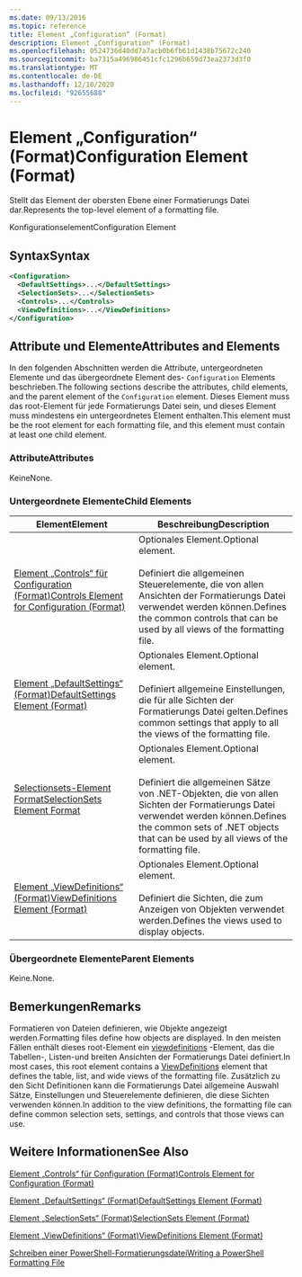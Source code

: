 ```yaml
---
ms.date: 09/13/2016
ms.topic: reference
title: Element „Configuration“ (Format)
description: Element „Configuration“ (Format)
ms.openlocfilehash: 0524736d40dd7a7acb0b6fb61d1438b75672c240
ms.sourcegitcommit: ba7315a496986451cfc1296b659d73ea2373d3f0
ms.translationtype: MT
ms.contentlocale: de-DE
ms.lasthandoff: 12/10/2020
ms.locfileid: "92655688"
---
```

# <a name="configuration-element-format"></a><span data-ttu-id="45ba5-103">Element „Configuration“ (Format)</span><span class="sxs-lookup"><span data-stu-id="45ba5-103">Configuration Element (Format)</span></span>

<span data-ttu-id="45ba5-104">Stellt das Element der obersten Ebene einer Formatierungs Datei dar.</span><span class="sxs-lookup"><span data-stu-id="45ba5-104">Represents the top-level element of a formatting file.</span></span>

<span data-ttu-id="45ba5-105">Konfigurationselement</span><span class="sxs-lookup"><span data-stu-id="45ba5-105">Configuration Element</span></span>

## <a name="syntax"></a><span data-ttu-id="45ba5-106">Syntax</span><span class="sxs-lookup"><span data-stu-id="45ba5-106">Syntax</span></span>

```xml
<Configuration>
  <DefaultSettings>...</DefaultSettings>
  <SelectionSets>...</SelectionSets>
  <Controls>...</Controls>
  <ViewDefinitions>...</ViewDefinitions>
</Configuration>

```

## <a name="attributes-and-elements"></a><span data-ttu-id="45ba5-107">Attribute und Elemente</span><span class="sxs-lookup"><span data-stu-id="45ba5-107">Attributes and Elements</span></span>

<span data-ttu-id="45ba5-108">In den folgenden Abschnitten werden die Attribute, untergeordneten Elemente und das übergeordnete Element des- `Configuration` Elements beschrieben.</span><span class="sxs-lookup"><span data-stu-id="45ba5-108">The following sections describe the attributes, child elements, and the parent element of the `Configuration` element.</span></span> <span data-ttu-id="45ba5-109">Dieses Element muss das root-Element für jede Formatierungs Datei sein, und dieses Element muss mindestens ein untergeordnetes Element enthalten.</span><span class="sxs-lookup"><span data-stu-id="45ba5-109">This element must be the root element for each formatting file, and this element must contain at least one child element.</span></span>

### <a name="attributes"></a><span data-ttu-id="45ba5-110">Attribute</span><span class="sxs-lookup"><span data-stu-id="45ba5-110">Attributes</span></span>

<span data-ttu-id="45ba5-111">Keine</span><span class="sxs-lookup"><span data-stu-id="45ba5-111">None.</span></span>

### <a name="child-elements"></a><span data-ttu-id="45ba5-112">Untergeordnete Elemente</span><span class="sxs-lookup"><span data-stu-id="45ba5-112">Child Elements</span></span>

|<span data-ttu-id="45ba5-113">Element</span><span class="sxs-lookup"><span data-stu-id="45ba5-113">Element</span></span>|<span data-ttu-id="45ba5-114">Beschreibung</span><span class="sxs-lookup"><span data-stu-id="45ba5-114">Description</span></span>|
|-------------|-----------------|
|[<span data-ttu-id="45ba5-115">Element „Controls“ für Configuration (Format)</span><span class="sxs-lookup"><span data-stu-id="45ba5-115">Controls Element for Configuration (Format)</span></span>](./controls-element-for-configuration-format.md)|<span data-ttu-id="45ba5-116">Optionales Element.</span><span class="sxs-lookup"><span data-stu-id="45ba5-116">Optional element.</span></span><br /><br /> <span data-ttu-id="45ba5-117">Definiert die allgemeinen Steuerelemente, die von allen Ansichten der Formatierungs Datei verwendet werden können.</span><span class="sxs-lookup"><span data-stu-id="45ba5-117">Defines the common controls that can be used by all views of the formatting file.</span></span>|
|[<span data-ttu-id="45ba5-118">Element „DefaultSettings“ (Format)</span><span class="sxs-lookup"><span data-stu-id="45ba5-118">DefaultSettings Element (Format)</span></span>](./defaultsettings-element-format.md)|<span data-ttu-id="45ba5-119">Optionales Element.</span><span class="sxs-lookup"><span data-stu-id="45ba5-119">Optional element.</span></span><br /><br /> <span data-ttu-id="45ba5-120">Definiert allgemeine Einstellungen, die für alle Sichten der Formatierungs Datei gelten.</span><span class="sxs-lookup"><span data-stu-id="45ba5-120">Defines common settings that apply to all the views of the formatting file.</span></span>|
|[<span data-ttu-id="45ba5-121">Selectionsets-Element Format</span><span class="sxs-lookup"><span data-stu-id="45ba5-121">SelectionSets Element Format</span></span>](./selectionsets-element-format.md)|<span data-ttu-id="45ba5-122">Optionales Element.</span><span class="sxs-lookup"><span data-stu-id="45ba5-122">Optional element.</span></span><br /><br /> <span data-ttu-id="45ba5-123">Definiert die allgemeinen Sätze von .NET-Objekten, die von allen Sichten der Formatierungs Datei verwendet werden können.</span><span class="sxs-lookup"><span data-stu-id="45ba5-123">Defines the common sets of .NET objects that can be used by all views of the formatting file.</span></span>|
|[<span data-ttu-id="45ba5-124">Element „ViewDefinitions“ (Format)</span><span class="sxs-lookup"><span data-stu-id="45ba5-124">ViewDefinitions Element (Format)</span></span>](./viewdefinitions-element-format.md)|<span data-ttu-id="45ba5-125">Optionales Element.</span><span class="sxs-lookup"><span data-stu-id="45ba5-125">Optional element.</span></span><br /><br /> <span data-ttu-id="45ba5-126">Definiert die Sichten, die zum Anzeigen von Objekten verwendet werden.</span><span class="sxs-lookup"><span data-stu-id="45ba5-126">Defines the views used to display objects.</span></span>|

### <a name="parent-elements"></a><span data-ttu-id="45ba5-127">Übergeordnete Elemente</span><span class="sxs-lookup"><span data-stu-id="45ba5-127">Parent Elements</span></span>

<span data-ttu-id="45ba5-128">Keine.</span><span class="sxs-lookup"><span data-stu-id="45ba5-128">None.</span></span>

## <a name="remarks"></a><span data-ttu-id="45ba5-129">Bemerkungen</span><span class="sxs-lookup"><span data-stu-id="45ba5-129">Remarks</span></span>

<span data-ttu-id="45ba5-130">Formatieren von Dateien definieren, wie Objekte angezeigt werden.</span><span class="sxs-lookup"><span data-stu-id="45ba5-130">Formatting files define how objects are displayed.</span></span> <span data-ttu-id="45ba5-131">In den meisten Fällen enthält dieses root-Element ein [viewdefinitions](./viewdefinitions-element-format.md) -Element, das die Tabellen-, Listen-und breiten Ansichten der Formatierungs Datei definiert.</span><span class="sxs-lookup"><span data-stu-id="45ba5-131">In most cases, this root element contains a [ViewDefinitions](./viewdefinitions-element-format.md) element that defines the table, list, and wide views of the formatting file.</span></span> <span data-ttu-id="45ba5-132">Zusätzlich zu den Sicht Definitionen kann die Formatierungs Datei allgemeine Auswahl Sätze, Einstellungen und Steuerelemente definieren, die diese Sichten verwenden können.</span><span class="sxs-lookup"><span data-stu-id="45ba5-132">In addition to the view definitions, the formatting file can define common selection sets, settings, and controls that those views can use.</span></span>

## <a name="see-also"></a><span data-ttu-id="45ba5-133">Weitere Informationen</span><span class="sxs-lookup"><span data-stu-id="45ba5-133">See Also</span></span>

[<span data-ttu-id="45ba5-134">Element „Controls“ für Configuration (Format)</span><span class="sxs-lookup"><span data-stu-id="45ba5-134">Controls Element for Configuration (Format)</span></span>](./controls-element-for-configuration-format.md)

[<span data-ttu-id="45ba5-135">Element „DefaultSettings“ (Format)</span><span class="sxs-lookup"><span data-stu-id="45ba5-135">DefaultSettings Element (Format)</span></span>](./defaultsettings-element-format.md)

[<span data-ttu-id="45ba5-136">Element „SelectionSets“ (Format)</span><span class="sxs-lookup"><span data-stu-id="45ba5-136">SelectionSets Element (Format)</span></span>](./selectionsets-element-format.md)

[<span data-ttu-id="45ba5-137">Element „ViewDefinitions“ (Format)</span><span class="sxs-lookup"><span data-stu-id="45ba5-137">ViewDefinitions Element (Format)</span></span>](./viewdefinitions-element-format.md)

[<span data-ttu-id="45ba5-138">Schreiben einer PowerShell-Formatierungsdatei</span><span class="sxs-lookup"><span data-stu-id="45ba5-138">Writing a PowerShell Formatting File</span></span>](./writing-a-powershell-formatting-file.md)
